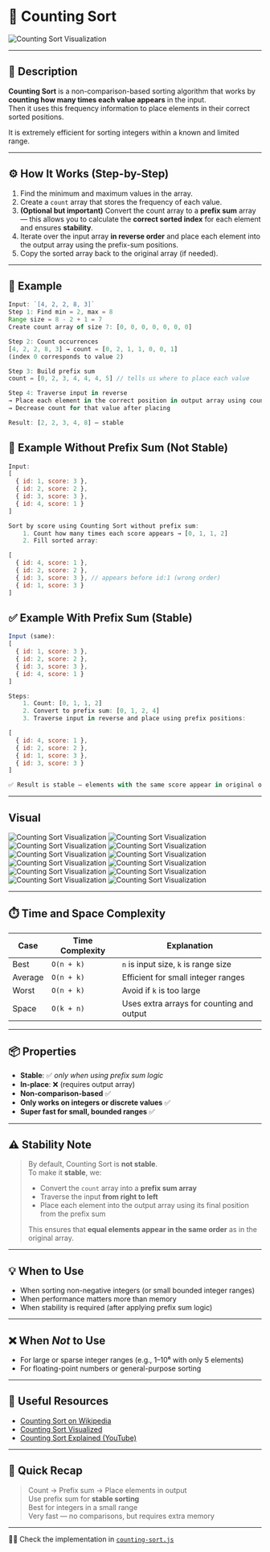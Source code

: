 # 🧮 Counting Sort

![Counting Sort Visualization](./images/counting-sort.jpg)

---

## 📌 Description

**Counting Sort** is a non-comparison-based sorting algorithm that works by **counting how many times each value appears** in the input.  
Then it uses this frequency information to place elements in their correct sorted positions.

It is extremely efficient for sorting integers within a known and limited range.

---

## ⚙️ How It Works (Step-by-Step)

1. Find the minimum and maximum values in the array.
2. Create a `count` array that stores the frequency of each value.
3. **(Optional but important)** Convert the count array to a **prefix sum** array — this allows you to calculate the **correct sorted index** for each element and ensures **stability**.
4. Iterate over the input array **in reverse order** and place each element into the output array using the prefix-sum positions.
5. Copy the sorted array back to the original array (if needed).

---


## 🧠 Example

```js
Input: `[4, 2, 2, 8, 3]`
Step 1: Find min = 2, max = 8
Range size = 8 - 2 + 1 = 7
Create count array of size 7: [0, 0, 0, 0, 0, 0, 0]

Step 2: Count occurrences
[4, 2, 2, 8, 3] → count = [0, 2, 1, 1, 0, 0, 1]
(index 0 corresponds to value 2)

Step 3: Build prefix sum
count = [0, 2, 3, 4, 4, 4, 5] // tells us where to place each value

Step 4: Traverse input in reverse
→ Place each element in the correct position in output array using count array
→ Decrease count for that value after placing

Result: [2, 2, 3, 4, 8] — stable
```

## 🧠 Example Without Prefix Sum (Not Stable)

```js
Input:  
[
  { id: 1, score: 3 },
  { id: 2, score: 2 },
  { id: 3, score: 3 },
  { id: 4, score: 1 }
]

Sort by score using Counting Sort without prefix sum:
    1. Count how many times each score appears → [0, 1, 1, 2]
    2. Fill sorted array:

[
  { id: 4, score: 1 },
  { id: 2, score: 2 },
  { id: 3, score: 3 }, // appears before id:1 (wrong order)
  { id: 1, score: 3 }
]
```
## ✅ Example With Prefix Sum (Stable)
```js
Input (same):
[
  { id: 1, score: 3 },
  { id: 2, score: 2 },
  { id: 3, score: 3 },
  { id: 4, score: 1 }
]

Steps:
    1. Count: [0, 1, 1, 2]
    2. Convert to prefix sum: [0, 1, 2, 4]
    3. Traverse input in reverse and place using prefix positions:

[
  { id: 4, score: 1 },
  { id: 2, score: 2 },
  { id: 1, score: 3 },
  { id: 3, score: 3 }
]

✅ Result is stable — elements with the same score appear in original order.
```
---

## Visual
![Counting Sort Visualization](./images/counting-sort-1.png)
![Counting Sort Visualization](./images/counting-sort-2.png)
![Counting Sort Visualization](./images/counting-sort-3.png)
![Counting Sort Visualization](./images/counting-sort-4.png)
![Counting Sort Visualization](./images/counting-sort-5.png)
![Counting Sort Visualization](./images/counting-sort-6.png)
![Counting Sort Visualization](./images/counting-sort-7.png)
![Counting Sort Visualization](./images/counting-sort-8.png)
![Counting Sort Visualization](./images/counting-sort-9.png)
![Counting Sort Visualization](./images/counting-sort-10.png)
![Counting Sort Visualization](./images/counting-sort-11.png)
![Counting Sort Visualization](./images/counting-sort-12.png)

---

## ⏱️ Time and Space Complexity

| Case         | Time Complexity | Explanation                                |
|--------------|------------------|--------------------------------------------|
| Best         | `O(n + k)`       | `n` is input size, `k` is range size       |
| Average      | `O(n + k)`       | Efficient for small integer ranges         |
| Worst        | `O(n + k)`       | Avoid if `k` is too large                  |
| Space        | `O(k + n)`       | Uses extra arrays for counting and output  |

---

## 📦 Properties

- **Stable**: ✅ *only when using prefix sum logic*  
- **In-place**: ❌ (requires output array)  
- **Non-comparison-based** ✅  
- **Only works on integers or discrete values** ✅  
- **Super fast for small, bounded ranges** ✅

---

## ⚠️ Stability Note

> By default, Counting Sort is **not stable**.  
> To make it **stable**, we:
>
> - Convert the `count` array into a **prefix sum array**
> - Traverse the input **from right to left**
> - Place each element into the output array using its final position from the prefix sum
>
> This ensures that **equal elements appear in the same order** as in the original array.

---

## 💡 When to Use

- When sorting non-negative integers (or small bounded integer ranges)
- When performance matters more than memory
- When stability is required (after applying prefix sum logic)

---

## ❌ When *Not* to Use

- For large or sparse integer ranges (e.g., 1–10⁶ with only 5 elements)
- For floating-point numbers or general-purpose sorting

---

## 🔗 Useful Resources

- [Counting Sort on Wikipedia](https://en.wikipedia.org/wiki/Counting_sort)
- [Counting Sort Visualized](https://visualgo.net/en/sorting)
- [Counting Sort Explained (YouTube)](https://www.youtube.com/results?search_query=counting+sort+stable+prefix+sum)

---

## 🧠 Quick Recap

> Count → Prefix sum → Place elements in output  
> Use prefix sum for **stable sorting**  
> Best for integers in a small range  
> Very fast — no comparisons, but requires extra memory

---

👨‍💻 Check the implementation in [`counting-sort.js`](./counting-sort.js)
